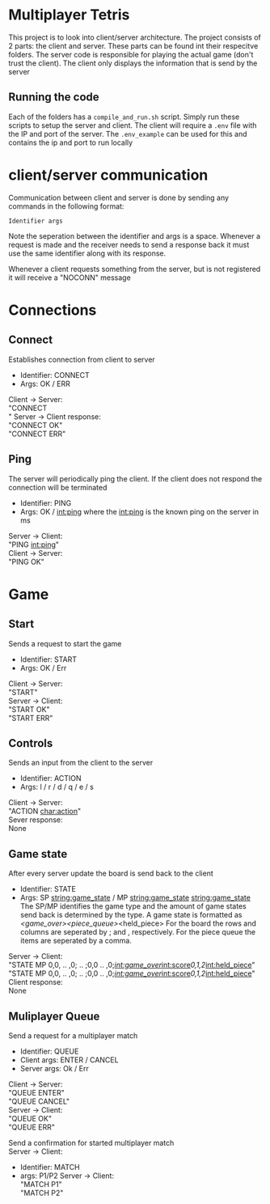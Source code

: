 # Multiplayer Tetris
This project is to look into client/server architecture.
The project consists of 2 parts: the client and server. These parts can be found int their respecitve folders.
The server code is responsible for playing the actual game (don't trust the client). 
The client only displays the information that is send by the server

## Running the code
Each of the folders has a `compile_and_run.sh` script. Simply run these scripts to setup the server and client. 
The client will require a `.env` file with the IP and port of the server. The `.env_example` can be used for this and contains the ip and port to run locally

# client/server communication
Communication between client and server is done by sending any commands in the following format: 
```
Identifier args
```
Note the seperation between the identifier and args is a space.
Whenever a request is made and the receiver needs to send a response back it must use the same identifier along with its response.

Whenever a client requests something from the server, but is not registered it will receive a "NOCONN" message

# Connections
## Connect
Establishes connection from client to server
- Identifier:   CONNECT
- Args:         OK / ERR

Client -> Server: <br />
    "CONNECT <br />"
Server -> Client response: <br />
    "CONNECT OK" <br /> 
    "CONNECT ERR"  <br />

## Ping
The server will periodically ping the client. If the client does not respond the connection will be terminated
- Identifier:   PING 
- Args:         OK / <int:ping>
                where the <int:ping> is the known ping on the server in ms 

Server -> Client: <br />
    "PING <int:ping>"  <br />
Client -> Server: <br />
    "PING OK" <br />

# Game
## Start 
Sends a request to start the game
- Identifier:   START
- Args:         OK / Err

Client -> Server: <br />
    "START" <br />
Server -> Client:  <br />
    "START OK"  <br />
    "START ERR"  <br />

## Controls
Sends an input from the client to the server
- Identifier:   ACTION
- Args:         l / r / d / q / e / s

Client -> Server: <br />
    "ACTION <char:action>"  <br />
Sever response:  <br />
    None <br />

## Game state
After every server update the board is send back to the client
- Identifier:   STATE
- Args:         SP <string:game_state> / MP <string:game_state> <string:game_state>
                The SP/MP identifies the game type and the amount of game states send back is determined by the type.
                A game state is formatted as <board>_<game_over>_<score>_<piece_queue>_<held_piece>
                For the board the rows and columns are seperated by ; and , respectively.
                For the piece queue the items are seperated by a comma.


Server -> Client: <br />
    "STATE MP 0,0, .. ,0; .. ;0,0 .. ,0;_<int:game_over>_<int:score>_0,1,2_<int:held_piece>"  <br />
    "STATE MP 0,0, .. ,0; .. ;0,0 .. ,0;_<int:game_over>_<int:score>_0,1,2_<int:held_piece>"  <br />
Client response: <br />
    None <br />

## Muliplayer Queue
Send a request for a multiplayer match
- Identifier: QUEUE
- Client args: ENTER / CANCEL
- Server args: Ok / Err

Client -> Server: <br />
    "QUEUE ENTER" <br />
    "QUEUE CANCEL" <br />
Server -> Client: <br />
    "QUEUE OK" <br />
    "QUEUE ERR" <br />


Send a confirmation for started multiplayer match <br />
Server -> Client:
- Identifier: MATCH
- args: P1/P2
Server -> Client: <br />
    "MATCH P1" <br />
    "MATCH P2" <br />

